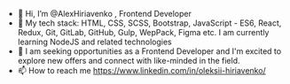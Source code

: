 - 👋 Hi, I’m @AlexHiriavenko , Frontend Developer
- 🌱 My tech stack: HTML, CSS, SCSS, Bootstrap, JavaScript - ES6, React, Redux, Git, GitLab, GitHub, Gulp, WepPack, Figma etc. I am currently learning NodeJS and related technologies
- 💞️ I am seeking opportunities as a Frontend Developer and I'm excited to explore new offers and connect with like-minded in the field.
- 📫 How to reach me https://www.linkedin.com/in/oleksii-hiriavenko/

<!---
AlexHiriavenko/AlexHiriavenko is a ✨ special ✨ repository because its `README.md` (this file) appears on your GitHub profile.
You can click the Preview link to take a look at your changes.
--->
